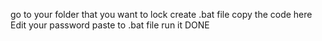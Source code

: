 go to your folder that you want to lock
create .bat file 
copy the code here
Edit your password
paste to .bat file
run it
DONE
